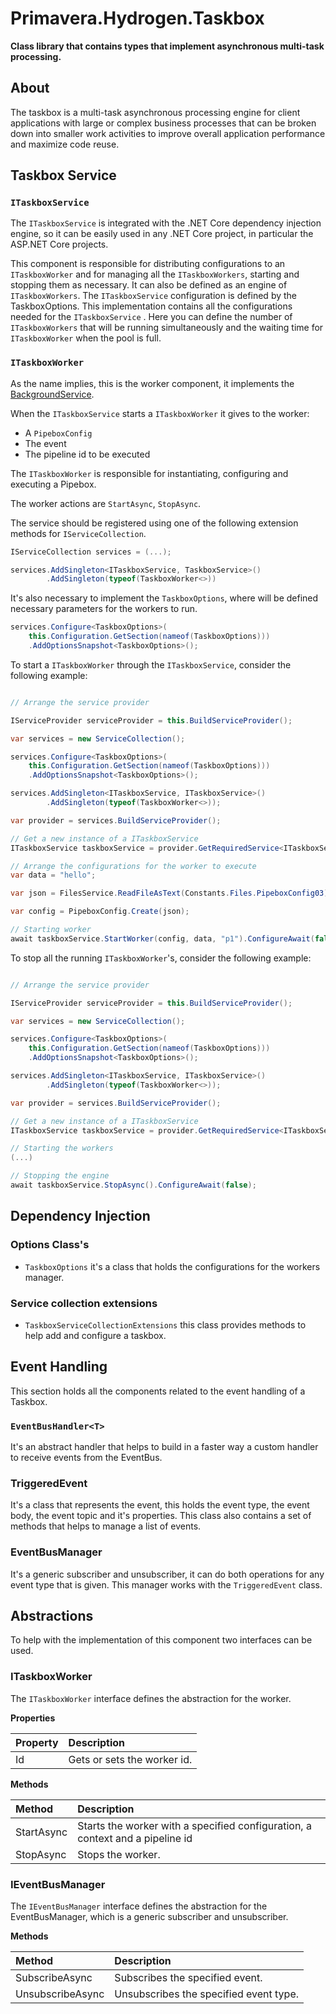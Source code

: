 # Primavera.Hydrogen.Taskbox

**Class library that contains types that implement asynchronous multi-task processing.**

## About

The taskbox is a multi-task asynchronous processing engine for client applications with large or complex business processes that can be broken down into smaller work activities to improve overall application performance and maximize code reuse.

## Taskbox Service

### `ITaskboxService`
The `ITaskboxService` is integrated with the .NET Core dependency injection engine, so it can be easily used in any .NET Core project, in particular the ASP.NET Core projects.

This component is responsible for distributing configurations to an `ITaskboxWorker` and for managing all the `ITaskboxWorkers`, starting and stopping them as necessary. It can also be defined as an engine of `ITaskboxWorkers`. The `ITaskboxService` configuration is defined by the TaskboxOptions. This implementation contains all the configurations needed for the `ITaskboxService` . Here you can define the number of `ITaskboxWorkers` that will be running simultaneously and the waiting time for `ITaskboxWorker` when the pool is full.


### `ITaskboxWorker`

As the name implies, this is the worker component, it implements the [BackgroundService](https://docs.microsoft.com/en-us/dotnet/api/microsoft.extensions.hosting.backgroundservice?view=dotnet-plat-ext-3.0). 

When the `ITaskboxService` starts a `ITaskboxWorker` it gives to the worker:
- A `PipeboxConfig`
- The event
- The pipeline id to be executed

The `ITaskboxWorker` is responsible for instantiating, configuring and executing a Pipebox.

The worker actions are `StartAsync`, `StopAsync`.

The service should be registered using one of the following extension methods for `IServiceCollection`.

```csharp
IServiceCollection services = (...);

services.AddSingleton<ITaskboxService, TaskboxService>()
        .AddSingleton(typeof(TaskboxWorker<>))
```
It's also necessary to implement the `TaskboxOptions`, where will be defined necessary parameters for the workers to run.

```csharp
services.Configure<TaskboxOptions>(
    this.Configuration.GetSection(nameof(TaskboxOptions)))
    .AddOptionsSnapshot<TaskboxOptions>();
```

To start a `ITaskboxWorker` through the `ITaskboxService`, consider the following example:

```csharp

// Arrange the service provider

IServiceProvider serviceProvider = this.BuildServiceProvider();

var services = new ServiceCollection();

services.Configure<TaskboxOptions>(
    this.Configuration.GetSection(nameof(TaskboxOptions)))
    .AddOptionsSnapshot<TaskboxOptions>();

services.AddSingleton<ITaskboxService, ITaskboxService>()
        .AddSingleton(typeof(TaskboxWorker<>));

var provider = services.BuildServiceProvider();

// Get a new instance of a ITaskboxService
ITaskboxService taskboxService = provider.GetRequiredService<ITaskboxService>();

// Arrange the configurations for the worker to execute
var data = "hello";

var json = FilesService.ReadFileAsText(Constants.Files.PipeboxConfig03);

var config = PipeboxConfig.Create(json);

// Starting worker
await taskboxService.StartWorker(config, data, "p1").ConfigureAwait(false);

```
To stop all the running `ITaskboxWorker`'s, consider the following example:

```csharp

// Arrange the service provider

IServiceProvider serviceProvider = this.BuildServiceProvider();

var services = new ServiceCollection();

services.Configure<TaskboxOptions>(
    this.Configuration.GetSection(nameof(TaskboxOptions)))
    .AddOptionsSnapshot<TaskboxOptions>();

services.AddSingleton<ITaskboxService, ITaskboxService>()
        .AddSingleton(typeof(TaskboxWorker<>));

var provider = services.BuildServiceProvider();

// Get a new instance of a ITaskboxService
ITaskboxService taskboxService = provider.GetRequiredService<ITaskboxService>();

// Starting the workers
(...)

// Stopping the engine
await taskboxService.StopAsync().ConfigureAwait(false);

```

## Dependency Injection

### Options Class's

- `TaskboxOptions` it's a class that holds the configurations for the workers manager.

### Service collection extensions

- `TaskboxServiceCollectionExtensions` this class provides methods to help add and configure a taskbox.

## Event Handling

This section holds all the components related to the event handling of a Taskbox.

### `EventBusHandler<T>`
It's an abstract handler that helps to build in a faster way a custom handler to receive events from the EventBus.



### TriggeredEvent
It's a class that represents the event, this holds the event type, the event body, the event topic and it's properties. This class also contains a set of methods that helps to manage a list of events.

### EventBusManager

It's a generic subscriber and unsubscriber, it can do both operations for any event type that is given. This manager works with the `TriggeredEvent` class.

## Abstractions

To help with the implementation of this component two interfaces can be used.

### ITaskboxWorker

The `ITaskboxWorker` interface defines the abstraction for the worker.

**Properties**

Property | Description
:--- | :---
Id | Gets or sets the worker id.

**Methods**

Method | Description
:--- | :---
StartAsync | Starts the worker with a specified configuration, a context and a pipeline id
StopAsync | Stops the worker.

### IEventBusManager

The `IEventBusManager` interface defines the abstraction for the EventBusManager, which is a generic subscriber and unsubscriber.

**Methods**

Method | Description
:--- | :---
SubscribeAsync | Subscribes the specified event.
UnsubscribeAsync | Unsubscribes the specified event type.